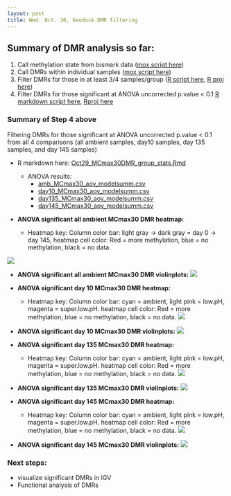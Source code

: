 ```yaml
---
layout: post
title: Wed. Oct. 30, Geoduck DMR filtering 
---
```


## Summary of DMR analysis so far:

1. Call methylation state from bismark data ([mox script here](https://gannet.fish.washington.edu/metacarcinus/mox_jobs/20190925_DMRfindDay10EPIsamples.sh)) 
2. Call DMRs within individual samples ([mox script here](https://gannet.fish.washington.edu/metacarcinus/mox_jobs/20191024_DMRfindAllEPI.sh))
3. Filter DMRs for those in at least 3/4 samples/group ([R script here](https://github.com/shellytrigg/Shelly_Pgenerosa/blob/master/analyses/DMR_cov_in_0.75_SamplesPerCategory/mcmax30_DMR_cov_in_0.75_SamplesPerCategory.R), [R proj here](https://github.com/shellytrigg/Shelly_Pgenerosa/blob/master/analyses/DMR_cov_in_0.75_SamplesPerCategory/DMR_cov_in_0.75_SamplesPerCategory.Rproj))
4. Filter DMRs for those significant at ANOVA uncorrected p.value < 0.1 [R markdown script here](https://github.com/shellytrigg/Shelly_Pgenerosa/blob/master/analyses/DMRs_heatmap/Oct29_MCmax30DMR_group_stats_allCombos.Rmd), [Rproj here](https://github.com/shellytrigg/Shelly_Pgenerosa/blob/master/analyses/DMRs_heatmap/DMRs_heatmap.Rproj)

### Summary of Step 4 above
Filtering DMRs for those significant at ANOVA uncorrected p.value < 0.1 from all 4 comparisons (all ambient samples, day10 samples, day 135 samples, and day 145 samples)

- R markdown here: [Oct29_MCmax30DMR\_group\_stats.Rmd](https://github.com/shellytrigg/Shelly_Pgenerosa/blob/master/analyses/DMRs_heatmap/Oct29_MCmax30DMR_group_stats.Rmd)
	- ANOVA results: 
		- [amb\_MCmax30\_aov\_modelsumm.csv](https://github.com/shellytrigg/Shelly_Pgenerosa/blob/master/analyses/DMRs_heatmap/amb_MCmax30_aov_modelsumm.csv)
		- [day10\_MCmax30\_aov\_modelsumm.csv](https://github.com/shellytrigg/Shelly_Pgenerosa/blob/master/analyses/DMRs_heatmap/day10_MCmax30_aov_modelsumm.csv)
		- [day135\_MCmax30\_aov\_modelsumm.csv](https://github.com/shellytrigg/Shelly_Pgenerosa/blob/master/analyses/DMRs_heatmap/day135_MCmax30_aov_modelsumm.csv)
		- [day145\_MCmax30\_aov\_modelsumm.csv](https://github.com/shellytrigg/Shelly_Pgenerosa/blob/master/analyses/DMRs_heatmap/day145_MCmax30_aov_modelsumm.csv)

- **ANOVA significant all ambient MCmax30 DMR heatmap:** 
	- Heatmap key:  Column color bar: light gray -> dark gray = day 0 -> day 145, heatmap cell color: Red = more methylation, blue = no methylation, black = no data.

[![](https://raw.githubusercontent.com/shellytrigg/Shelly_Pgenerosa/master/analyses/DMRs_heatmap/amb_MCmax30DMR_aov0.1_heatmap.jpg)](https://raw.githubusercontent.com/shellytrigg/Shelly_Pgenerosa/master/analyses/DMRs_heatmap/amb_MCmax30DMR_aov0.1_heatmap.jpg)
- **ANOVA significant all ambient MCmax30 DMR violinplots:** [![](https://raw.githubusercontent.com/shellytrigg/Shelly_Pgenerosa/master/analyses/DMRs_heatmap/amb_MCmax30DMR_aov0.1_boxplots.jpg)](https://raw.githubusercontent.com/shellytrigg/Shelly_Pgenerosa/master/analyses/DMRs_heatmap/amb_MCmax30DMR_aov0.1_boxplots.jpg)


- **ANOVA significant day 10 MCmax30 DMR heatmap:** 
	- Heatmap key:  Column color bar: cyan = ambient, light pink = low.pH, magenta = super.low.pH. heatmap cell color: Red = more methylation, blue = no methylation, black = no data.
[![](https://raw.githubusercontent.com/shellytrigg/Shelly_Pgenerosa/master/analyses/DMRs_heatmap/day10_MCmax30DMR_aov0.1_heatmap.jpg)](https://raw.githubusercontent.com/shellytrigg/Shelly_Pgenerosa/master/analyses/DMRs_heatmap/day10_MCmax30DMR_aov0.1_heatmap.jpg)
- **ANOVA significant day 10 MCmax30 DMR violinplots:** [![](https://raw.githubusercontent.com/shellytrigg/Shelly_Pgenerosa/master/analyses/DMRs_heatmap/day10_MCmax30DMR_aov0.1_boxplots.jpg)](https://raw.githubusercontent.com/shellytrigg/Shelly_Pgenerosa/master/analyses/DMRs_heatmap/day10_MCmax30DMR_aov0.1_boxplots.jpg)

- **ANOVA significant day 135 MCmax30 DMR heatmap:** 
	- Heatmap key:  Column color bar: cyan = ambient, light pink = low.pH, magenta = super.low.pH. heatmap cell color: Red = more methylation, blue = no methylation, black = no data.
[![](https://raw.githubusercontent.com/shellytrigg/Shelly_Pgenerosa/master/analyses/DMRs_heatmap/day135_MCmax30DMR_aov0.1_heatmap.jpg)](https://raw.githubusercontent.com/shellytrigg/Shelly_Pgenerosa/master/analyses/DMRs_heatmap/day135_MCmax30DMR_aov0.1_heatmap.jpg)
- **ANOVA significant day 135 MCmax30 DMR violinplots:** [![](https://raw.githubusercontent.com/shellytrigg/Shelly_Pgenerosa/master/analyses/DMRs_heatmap/day135_MCmax30DMR_aov0.1_boxplots.jpg)](https://raw.githubusercontent.com/shellytrigg/Shelly_Pgenerosa/master/analyses/DMRs_heatmap/day135_MCmax30DMR_aov0.1_boxplots.jpg)

- **ANOVA significant day 145 MCmax30 DMR heatmap:** 
	- Heatmap key:  Column color bar: cyan = ambient, light pink = low.pH, magenta = super.low.pH. heatmap cell color: Red = more methylation, blue = no methylation, black = no data.
[![](https://raw.githubusercontent.com/shellytrigg/Shelly_Pgenerosa/master/analyses/DMRs_heatmap/day145_MCmax30DMR_aov0.1_heatmap.jpg)](https://raw.githubusercontent.com/shellytrigg/Shelly_Pgenerosa/master/analyses/DMRs_heatmap/day145_MCmax30DMR_aov0.1_heatmap.jpg)
- **ANOVA significant day 145 MCmax30 DMR violinplots:** [![](https://raw.githubusercontent.com/shellytrigg/Shelly_Pgenerosa/master/analyses/DMRs_heatmap/day145_MCmax30DMR_aov0.1_boxplots.jpg)](https://raw.githubusercontent.com/shellytrigg/Shelly_Pgenerosa/master/analyses/DMRs_heatmap/day145_MCmax30DMR_aov0.1_boxplots.jpg)

### Next steps:
- visualize significant DMRs in IGV 
- Functional analysis of DMRs